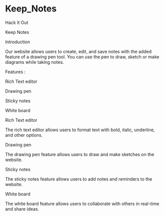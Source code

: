 # Keep_Notes
Hack It Out

Keep Notes

Introduction

Our website allows users to create, edit, and save notes with the added feature of a drawing pen tool. You can use the pen to draw, sketch or make diagrams while taking notes.

Features : 

Rich Text editor

Drawing pen

Sticky notes

White board

Rich Text editor

The rich text editor allows users to format text with bold, italic, underline, and other options.

Drawing pen

The drawing pen feature allows users to draw and make sketches on the website.

Sticky notes

The sticky notes feature allows users to add notes and reminders to the website.

White board

The white board feature allows users to collaborate with others in real-time and share ideas.
